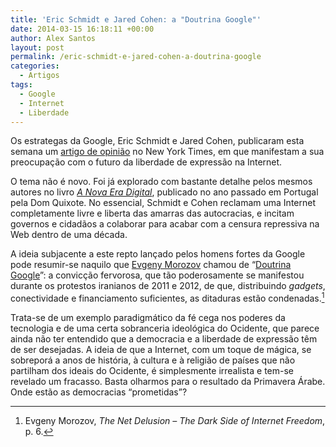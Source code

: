 ```yaml
---
title: 'Eric Schmidt e Jared Cohen: a "Doutrina Google"'
date: 2014-03-15 16:18:11 +00:00
author: Alex Santos
layout: post
permalink: /eric-schmidt-e-jared-cohen-a-doutrina-google
categories:
  - Artigos
tags:
  - Google
  - Internet
  - Liberdade
---
```

Os estrategas da Google, Eric Schmidt e Jared Cohen, publicaram esta semana um [artigo de opinião](http://www.nytimes.com/2014/03/12/opinion/the-future-of-internet-freedom.html?_r=1) no New York Times, em que manifestam a sua preocupação com o futuro da liberdade de expressão na Internet.

O tema não é novo. Foi já explorado com bastante detalhe pelos mesmos autores no livro _[A Nova Era Digital](http://www.fnac.pt/A-Nova-Era-Digital-Eric-Schmidt/a725595)_, publicado no ano passado em Portugal pela Dom Quixote. No essencial, Schmidt e Cohen reclamam uma Internet completamente livre e liberta das amarras das autocracias, e incitam governos e cidadãos a colaborar para acabar com a censura repressiva na Web dentro de uma década.

A ideia subjacente a este repto lançado pelos homens fortes da Google pode resumir-se naquilo que [Evgeny Morozov](http://en.wikipedia.org/wiki/Evgeny_Morozov) chamou de “[Doutrina Google](http://faifebookclub.ala.org/?page_id=135)”: a convicção fervorosa, que tão poderosamente se manifestou durante os protestos iranianos de 2011 e 2012, de que, distribuindo _gadgets_, conectividade e financiamento suficientes, as ditaduras estão condenadas.[^1]

Trata-se de um exemplo paradigmático da fé cega nos poderes da tecnologia e de uma certa sobranceria ideológica do Ocidente, que parece ainda não ter entendido que a democracia e a liberdade de expressão têm de ser desejadas. A ideia de que a Internet, com um toque de mágica, se sobreporá a anos de história, à cultura e à religião de países que não partilham dos ideais do Ocidente, é simplesmente irrealista e tem-se revelado um fracasso. Basta olharmos para o resultado da Primavera Árabe. Onde estão as democracias &#8220;prometidas&#8221;?

[^1]: Evgeny Morozov, _The Net Delusion &#8211; The Dark Side of Internet Freedom_, p. 6.